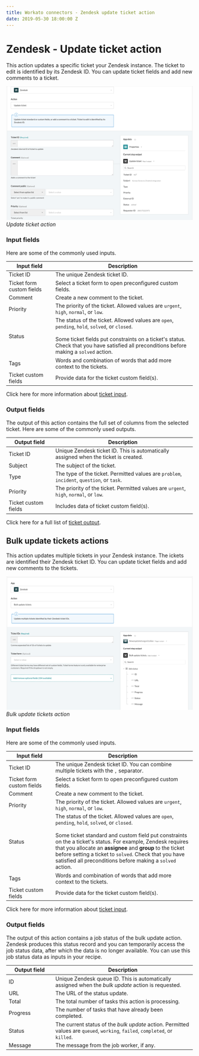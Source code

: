 ```yaml
---
title: Workato connectors - Zendesk update ticket action
date: 2019-05-30 18:00:00 Z
---
```


# Zendesk - Update ticket action

This action updates a specific ticket your Zendesk instance. The ticket to edit is identified by its Zendesk ID. You can update ticket fields and add new comments to a ticket.

![Update ticket action](/assets/images/connectors/zendesk/update-ticket-action.png)
*Update ticket action*

### Input fields

Here are some of the commonly used inputs.

<table class="unchanged rich-diff-level-one">
  <thead>
    <tr>
        <th width='25%'>Input field</th>
        <th>Description</th>
    </tr>
  </thead>
  <tbody>
    <tr>
      <td>Ticket ID</a></td>
      <td>
        The unique Zendesk ticket ID.
      </td>
    </tr>
     <tr>
      <td>Ticket form custom fields</td>
      <td>
        Select a ticket form to open preconfigured custom fields.
      </td>
    </tr>
    <tr>
      <td>Comment</a></td>
      <td>
        Create a new comment to the ticket.
      </td>
    </tr>
    <tr>
      <td>Priority</td>
      <td>
        The priority of the ticket. Allowed values are <code>urgent</code>, <code>high</code>, <code>normal</code>, or <code>low</code>.
      </td>
    </tr>
    <tr>
      <td>Status</td>
      <td>
        The status of the ticket. Allowed values are <code>open</code>, <code>pending</code>, <code>hold</code>, <code>solved</code>, or <code>closed</code>.<br>
        <br>
        Some ticket fields put constraints on a ticket's status. Check that you have satisfied all preconditions before making a <code>solved</code> action.
      </td>
    </tr>
    <tr>
      <td>Tags</td>
      <td>
        Words and combination of words that add more context to the tickets.  
      </td>
    </tr>
    <tr>
      <td>Ticket custom fields</td>
      <td>
        Provide data for the ticket custom field(s).
      </td>
    </tr>
  </tbody>
</table>

Click here for more information about [ticket input](/connectors/zendesk/ticket-fields.md#ticket-input-fields).

### Output fields

The output of this action contains the full set of columns from the selected ticket. Here are some of the commonly used outputs.

<table class="unchanged rich-diff-level-one">
  <thead>
    <tr>
        <th width='25%'>Output field</th>
        <th>Description</th>
    </tr>
  </thead>
  <tbody>
    <tr>
      <td>Ticket ID</td>
      <td>
        Unique Zendesk ticket ID. This is automatically assigned when the ticket is created.
      </td>
    </tr>
    <tr>
      <td>Subject</td>
      <td>
        The subject of the ticket.
      </td>
    </tr>
    <tr>
      <td>Type</td>
      <td>
        The type of the ticket. Permitted values are <code>problem</code>, <code>incident</code>, <code>question</code>, or <code>task</code>.
      </td>
    </tr>
    <tr>
      <td>Priority</td>
      <td>
        The priority of the ticket. Permitted values are <code>urgent</code>, <code>high</code>, <code>normal</code>, or <code>low</code>.
      </td>
    </tr>
    <tr>
      <td>Ticket custom fields</td>
      <td>
        Includes data of ticket custom field(s).
      </td>
    </tr>
  </tbody>
</table>

Click here for a full list of [ticket output](/connectors/zendesk/ticket-fields.md#ticket-output-fields).

## Bulk update tickets actions

This action updates multiple tickets in your Zendesk instance. The ickets are identified their Zendesk ticket ID. You can update ticket fields and add new comments to the tickets.

![Bulk update tickets action](/assets/images/connectors/zendesk/bulk-update-tickets-action.png)
*Bulk update tickets action*

### Input fields

Here are some of the commonly used inputs.

<table class="unchanged rich-diff-level-one">
  <thead>
    <tr>
        <th width='25%'>Input field</th>
        <th>Description</th>
    </tr>
  </thead>
  <tbody>
    <tr>
      <td>Ticket ID</a></td>
      <td>
        The unique Zendesk ticket ID. You can combine multiple tickets with the <code>,</code> separator.
      </td>
    </tr>
     <tr>
      <td>Ticket form custom fields</td>
      <td>
        Select a ticket form to open preconfigured custom fields.
      </td>
    </tr>
    <tr>
      <td>Comment</a></td>
      <td>
        Create a new comment to the ticket.
      </td>
    </tr>
    <tr>
      <td>Priority</td>
      <td>
        The priority of the ticket. Allowed values are <code>urgent</code>, <code>high</code>, <code>normal</code>, or <code>low</code>.
      </td>
    </tr>
    <tr>
      <td>Status</td>
      <td>
        The status of the ticket. Allowed values are <code>open</code>, <code>pending</code>, <code>hold</code>, <code>solved</code>, or <code>closed</code>.<br>
        <br>
        Some ticket standard and custom field put constraints on the a ticket's status. For example, Zendesk requires that you allocate an <b>assignee</b> and <b>group</b> to the ticket before setting a ticket to <code>solved</code>. Check that you have satisfied all preconditions before making a <code>solved</code> action.
      </td>
    </tr>
    <tr>
      <td>Tags</td>
      <td>
        Words and combination of words that add more context to the tickets.  
      </td>
    </tr>
    <tr>
      <td>Ticket custom fields</td>
      <td>
        Provide data for the ticket custom field(s).
      </td>
    </tr>
  </tbody>
</table>

Click here for more information about [ticket input](/connectors/zendesk/ticket-fields.md#ticket-input-fields).

### Output fields

The output of this action contains a job status of the bulk update action. 
Zendesk produces this status record and you can temporarily access the job status data, after which the data is no longer available. You can use this job status data as inputs in your recipe. 

<table class="unchanged rich-diff-level-one">
  <thead>
    <tr>
        <th width='25%'>Output field</th>
        <th>Description</th>
    </tr>
  </thead>
  <tbody>
    <tr>
      <td>ID</td>
      <td>
        Unique Zendesk queue ID. This is automatically assigned when the <i>bulk update</i> action is requested.
      </td>
    </tr>
    <tr>
      <td>URL</td>
      <td>
        The URL of the status update.
      </td>
    </tr>
    <tr>
      <td>Total</td>
      <td>
        The total number of tasks this action is processing.
      </td>
    </tr>
    <tr>
      <td>Progress</td>
      <td>
        The number of tasks that have already been completed.
      </td>
    </tr>
    <tr>
      <td>Status</td>
      <td>
        The current status of the <i>bulk update</i> action. Permitted values are <code>queued</code>, <code>working</code>, <code>failed</code>, <code>completed</code>, or <code>killed</code>.
      </td>
    </tr>
    <tr>
      <td>Message</td>
      <td>
        The message from the job worker, if any.
      </td>
    </tr>
  </tbody>
</table>
